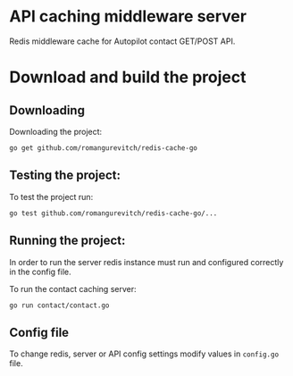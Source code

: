 # API caching middleware server
Redis middleware cache for Autopilot contact GET/POST API. 

# Download and build the project  

## Downloading 
Downloading the project:

`go get github.com/romangurevitch/redis-cache-go`

## Testing the project:
To test the project run:

`go test github.com/romangurevitch/redis-cache-go/...`

## Running the project:
In order to run the server redis instance must run and configured correctly in the config file. 

To run the contact caching server: 

`go run contact/contact.go`

## Config file 
To change redis, server or API config settings modify values in `config.go` file.  